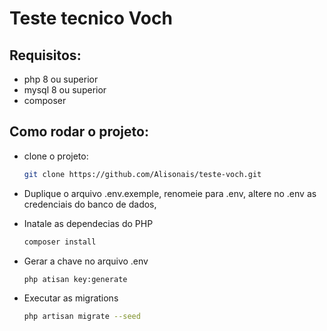 # Teste tecnico Voch

## Requisitos:

- php 8 ou superior
- mysql 8 ou superior
- composer

## Como rodar o projeto:

- clone o projeto:

    ```bash
    git clone https://github.com/Alisonais/teste-voch.git
    ```

- Duplique o arquivo .env.exemple, renomeie para .env, altere no .env as credenciais do banco de dados,

- Inatale as dependecias do PHP 
    ```bash
    composer install
    ```

- Gerar a chave no arquivo .env 
    ```bash
    php atisan key:generate
    ```

- Executar as migrations
    ```bash 
    php artisan migrate --seed
    ```



